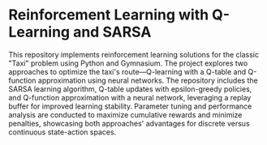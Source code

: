 # Reinforcement Learning with Q-Learning and SARSA
This repository implements reinforcement learning solutions for the classic "Taxi" problem using Python and Gymnasium. The project explores two approaches to optimize the taxi's route—Q-learning with a Q-table and Q-function approximation using neural networks. The repository includes the SARSA learning algorithm, Q-table updates with epsilon-greedy policies, and Q-function approximation with a neural network, leveraging a replay buffer for improved learning stability. Parameter tuning and performance analysis are conducted to maximize cumulative rewards and minimize penalties, showcasing both approaches' advantages for discrete versus continuous state-action spaces.
